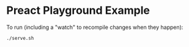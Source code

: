 # Preact Playground Example

To run (including a "watch" to recompile changes when they happen):
```
./serve.sh
```
